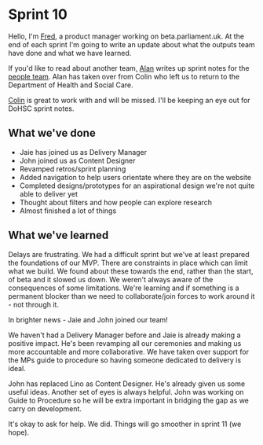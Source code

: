 # Sprint 10

Hello, I'm [Fred](https://twitter.com/mcghie_f), a product manager working on beta.parliament.uk. At the end of each sprint I'm going to write an update about what the outputs team have done and what we have learned.

If you'd like to read about another team, [Alan](https://twitter.com/alanmayers) writes up sprint notes for the [people team](https://ukparliament.github.io/sprintnotes.people). Alan has taken over from Colin who left us to return to the Department of Health and Social Care.

[Colin](https://twitter.com/ColinPattinson) is great to work with and will be missed. I'll be keeping an eye out for DoHSC sprint notes.

## What we've done

- Jaie has joined us as Delivery Manager
- John joined us as Content Designer
- Revamped retros/sprint planning
- Added navigation to help users orientate where they are on the website
- Completed designs/prototypes for an aspirational design we're not quite able to deliver yet
- Thought about filters and how people can explore research
- Almost finished a lot of things

## What we've learned

Delays are frustrating. We had a difficult sprint but we've at least prepared the foundations of our MVP. There are constraints in place which can limit what we build. We found about these towards the end, rather than the start, of beta and it slowed us down. We weren't always aware of the consequences of some limitations. We're learning and if something is a permanent blocker than we need to collaborate/join forces to work around it - not through it.

In brighter news - Jaie and John joined our team!

We haven't had a Delivery Manager before and Jaie is already making a positive impact. He's been revamping all our ceremonies and making us more accountable and more collaborative. We have taken over support for the MPs guide to procedure so having someone dedicated to delivery is ideal.

John has replaced Lino as Content Designer. He's already given us some useful ideas. Another set of eyes is always helpful. John was working on Guide to Procedure so he will be extra important in bridging the gap as we carry on development.

It's okay to ask for help. We did. Things will go smoother in sprint 11 (we hope).
